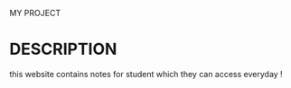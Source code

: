 MY PROJECT 


# DESCRIPTION 
this website contains notes for student which they can access everyday !
